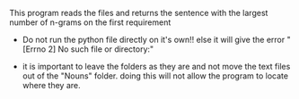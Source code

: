 This program reads the files and returns the sentence with the largest number of
n-grams on the first requirement

- Do not run the python file directly on it's own!! else it will give the error
  "[Errno 2] No such file or directory:"

- it is important to leave the folders as they are and not move the text files
  out of the "Nouns" folder. doing this will not allow the program to locate
  where they are.
